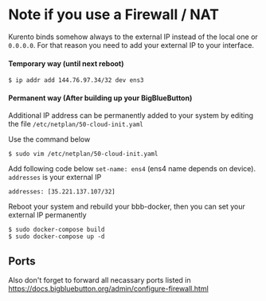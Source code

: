 # Note if you use a Firewall / NAT
Kurento binds somehow always to the external IP instead of the local one or `0.0.0.0`. For that reason you need to add your external IP to your interface.

#### Temporary  way (until next reboot)
```
$ ip addr add 144.76.97.34/32 dev ens3
```

#### Permanent way (After building up your BigBlueButton)
Additional IP address can be permanently added to your system by editing the file `/etc/netplan/50-cloud-init.yaml`

Use the command below

```
$ sudo vim /etc/netplan/50-cloud-init.yaml
```

Add following code below `set-name: ens4` (ens4 name depends on device). `addresses` is your external IP

```
addresses: [35.221.137.107/32]
```

Reboot your system and rebuild your bbb-docker, then you can set your external IP permanently

```
$ sudo docker-compose build
$ sudo docker-compose up -d
```


## Ports
Also don't forget to forward all necassary ports listed in https://docs.bigbluebutton.org/admin/configure-firewall.html

